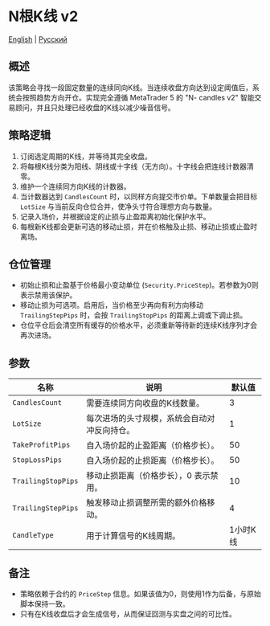 # N根K线 v2
[English](README.md) | [Русский](README_ru.md)

## 概述
该策略会寻找一段固定数量的连续同向K线。当连续收盘方向达到设定阈值后，系统会按照趋势方向开仓。实现完全遵循 MetaTrader 5 的 "N- candles v2" 智能交易顾问，并且只处理已经收盘的K线以减少噪音信号。

## 策略逻辑
1. 订阅选定周期的K线，并等待其完全收盘。
2. 将每根K线分类为阳线、阴线或十字线（无方向）。十字线会把连线计数器清零。
3. 维护一个连续同方向K线的计数器。
4. 当计数器达到 `CandlesCount` 时，以同样方向提交市价单。下单数量会把目标 `LotSize` 与当前反向仓位合并，使净头寸符合理想方向与数量。
5. 记录入场价，并根据设定的止损与止盈距离初始化保护水平。
6. 每根新K线都会更新可选的移动止损，并在价格触及止损、移动止损或止盈时离场。

## 仓位管理
- 初始止损和止盈基于价格最小变动单位 (`Security.PriceStep`)。若参数为0则表示禁用该保护。
- 移动止损为可选项。启用后，当价格至少再向有利方向移动 `TrailingStepPips` 时，会按 `TrailingStopPips` 的距离上调或下调止损。
- 仓位平仓后会清空所有缓存的价格水平，必须重新等待新的连续K线序列才会再次进场。

## 参数
| 名称 | 说明 | 默认值 |
| --- | --- | --- |
| `CandlesCount` | 需要连续同方向收盘的K线数量。 | 3 |
| `LotSize` | 每次进场的头寸规模，系统会自动对冲反向持仓。 | 1 |
| `TakeProfitPips` | 自入场价起的止盈距离（价格步长）。 | 50 |
| `StopLossPips` | 自入场价起的止损距离（价格步长）。 | 50 |
| `TrailingStopPips` | 移动止损距离（价格步长），0 表示禁用。 | 10 |
| `TrailingStepPips` | 触发移动止损调整所需的额外价格移动。 | 4 |
| `CandleType` | 用于计算信号的K线周期。 | 1小时K线 |

## 备注
- 策略依赖于合约的 `PriceStep` 信息。如果该值为0，则使用1作为后备，与原始脚本保持一致。
- 只有在K线收盘后才会生成信号，从而保证回测与实盘之间的可比性。
